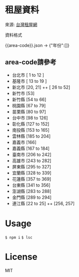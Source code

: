 #  租屋資料


來源: [台灣租屋網](http://www.twhouses.com.tw/netc/chhistory/quote.html)

資料格式

{{area-code}}.json -> {"年份":[]}

## area-code請參考
  * 台北市 [ 1 to 12 ]
  * 基隆市 [ 13 to 19 ]
  * 新北市 [20, 21] ++ [ 26 to 52]
  * 新竹市 [53]
  * 新竹縣 [54 to 66]
  * 桃園縣 [67 to 79]
  * 苗栗縣 [80 to 97]
  * 台中市 [98 to 126]
  * 彰化縣 [127 to 152]
  * 南投縣 [153 to 165]
  * 雲林縣 [185 to 204]
  * 嘉義市 [166]
  * 嘉義縣 [167 to 184]
  * 臺南市 [206 to 242]
  * 高雄市 [243 to 282]
  * 屏東縣 [295 to 327]
  * 宜蘭縣 [328 to 339]
  * 花蓮縣 [357 to 369]
  * 台東縣 [341 to 356]
  * 澎湖縣 [283 to 288]
  * 金門縣 [289 to 294]
  * 連江縣 [22 to 25] ++ [256, 257]

# Usage

`$ npm i`
`$ lsc`

# License

MIT